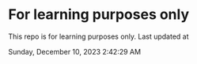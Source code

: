 # For learning purposes only
This repo is for learning purposes only.
Last updated at

Sunday, December 10, 2023 2:42:29 AM

